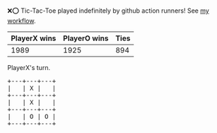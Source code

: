 :x::o: Tic-Tac-Toe played indefinitely by github action runners! See [my workflow](.github/workflows/play.yaml).

|PlayerX wins|PlayerO wins|Ties|
|-|-|-|
|1989|1925|894|

PlayerX's turn.

<pre>
+---+---+---+
|   | X |   |
+---+---+---+
|   | X |   |
+---+---+---+
|   | O | O |
+---+---+---+
</pre>